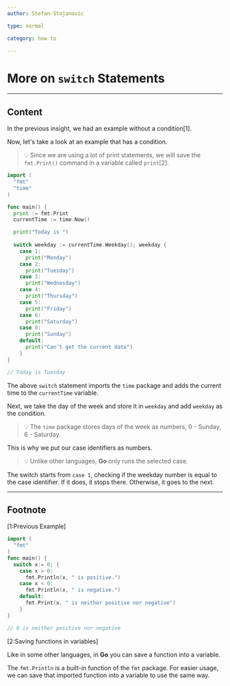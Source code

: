 ```yaml
---
author: Stefan-Stojanovic

type: normal

category: how to

---
```


# More on `switch` Statements

---
## Content

In the previous insight, we had an example without a condition[1].

Now, let's take a look at an example that has a condition.

> 💡 Since we are using a lot of print statements, we will save the `fmt.Print()` command in a variable called `print`[2].

```go
import (
  "fmt"
  "time"
)

func main() {
  print := fmt.Print
  currentTime := time.Now()

  print("Today is ")
		
  switch weekday := currentTime.Weekday(); weekday {
    case 1:
      print("Monday")
    case 2:
      print("Tuesday")
    case 3:
      print("Wednesday")
    case 4:
      print("Thursday")
    case 5:
      print("Friday")	
    case 6:
      print("Saturday")
    case 0:
      print("Sunday")
    default: 
      print("Can't get the current date")
    }
}

// Today is Tuesday
```

The above `switch` statement imports the `time` package and adds the current time to the `currentTime` variable.

Next, we take the day of the week and store it in `weekday` and add `weekday` as the condition. 

> 💡 The `time` package stores days of the week as numbers, 0 - Sunday, 6 - Saturday.

This is why we put our case identifiers as numbers.

> 💡 Unlike other languages, **Go** only runs the selected case.

The switch starts from `case 1`, checking if the weekday number is equal to the case identifier. If it does, it stops there. Otherwise, it goes to the next.

---
## Footnote

[1:Previous Example]

```go
import (
  "fmt"
)
func main() {
  switch x:= 0; {
    case x > 0:
      fmt.Println(x, " is positive.")
    case x < 0:
      fmt.Println(x, " is negative.")
    default: 
      fmt.Print(x, " is neither positive nor negative")
    }
}

// 0 is neither positive nor negative
```

[2:Saving functions in variables]

Like in some other languages, in **Go** you can save a function into a variable.

The `fmt.Println` is a built-in function of the `fmt` package. For easier usage, we can save that imported function into a variable to use the same way.